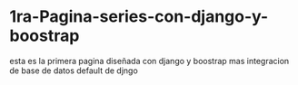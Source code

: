 # 1ra-Pagina-series-con-django-y-boostrap
esta es la primera pagina diseñada con django y boostrap mas integracion de base de datos default de djngo
